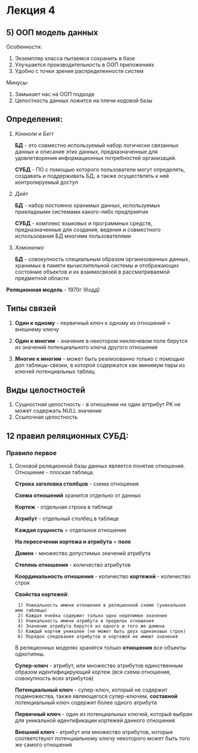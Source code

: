 # Лекция 4

## 5) ООП модель данных

Особенности:

1) Экземпляр класса пытаемся сохранить в базе
2) Улучшается производительность в ООП приложениях
3) Удобно с точки зрения распределенности систем

Минусы:

1) Замыкает нас на ООП подходе
2) Целостность данных ложится на плечи кодовой базы

## Определения: 

1) *Конноли и Бегг*

    **БД** - это совместно используемый набор логически связанных данных и описание этих данных, предназначенные для удовлетворения информационных потребностей организаций.

    **СУБД** - ПО c помощью которого пользователи могут определять, создавать и поддерживать БД, а также осуществлять к ней контролируемый доступ

2) *Дейт*

    **БД** - набор постоянно хранимых данных, используемых прикладными системами какого-либо предприятия

    **СУБД** - комплекс языковых и программных средств, предназначенные для создания, ведения и совместного использования БД многими пользователями

3) *Хомоненко*

    **БД** - совокупность специальным образом организованных данных, хранимых в памяти вычислительной системы и отображающих состояние объектов и их взаимосвязей в рассматриваемой предметной области

**Реляционная модель** - 1970г (Кодд)

## Типы связей

1) **Один к одному** - первичный ключ к одному из отношений = внешнему ключу

2) **Один к многим** - значение в некотором неключевом поле берутся из значений потенциального ключа другого отношения

3) **Многие к многим** - может быть реализованно только с помощью доп таблицы-связки, в которой содержатся как минимум пары из ключей потенциальных таблиц

## Виды целостностей

1. Сущностная целостность - в отношении ни один аттрибут PK не может содержать NULL значение
2. Ссылочная целостность

## 12 правил реляционных СУБД:

### Правило первое

1) Основой реляционной базы данных является понятие отношения. Отношение - плоская таблица.

    **Строка заголовка столбцов** - схема отношения

    **Схема отношений** хранится отдельно от данных

    **Кортеж** - отдельная строка в таблице

    **Атрибут** - отдельный столбец в таблице

    **Каждая сущность** = отдельное отношение

    **На пересечении кортежа и атрибута** = **поле**

    **Домен** - множество допустимых значений атрибута

    **Степень отношения** - количество атрибутов

    **Координальность отношения** - количество **кортежей** - количество строк

    **Свойства кортежей**:

        1) Уникальность имени отношения в реляционной схеме (уникальное имя таблицы)
        2) Каждая ячейка содержит только одно неделимое значение
        3) Уникальность имени атрибута в пределах отношения
        4) Значение атрибута берутся из одного и того же домена
        5) Каждый кортеж уникален (не может быть двух одинаковых строк)
        6) Порядок следования атрибутов и кортежей не имеют значения

    В реляционных моделях хранятся только **отношения** все объекты однотипны.

    **Супер-ключ** - атрибут, или множество атрибутов единственным образом идентифицирующий кортеж (вся схема отношения, совокупность всех атрибутов)

    **Потенциальный ключ** - супер-ключ, который не содержит подмножества, также являющегося супер-ключем, **составной** потенциальный ключ содержит более одного атрибута

    **Первичный ключ** - один из потенциальных ключей, который выбран для уникальной идентификации кортежей данного отношения

    **Внешний ключ** - атрибут или множество атрибутов, которые соответствуют потенциальному ключу некоторого может быть того же самого отношения

